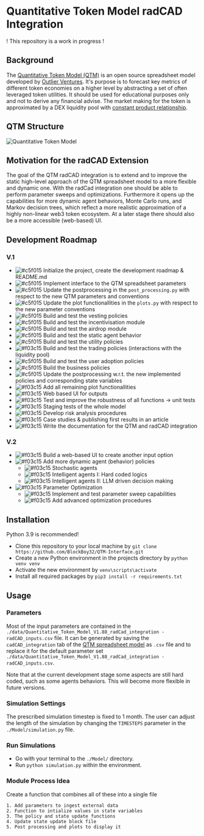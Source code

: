 # Quantitative Token Model radCAD Integration

! This repository is a work in progress !

## Background

The [Quantitative Token Model (QTM)](https://outlierventures.io/quantitative-token-model-a-data-driven-approach-to-stay-ahead-of-the-game/) is an open source spreadsheet model developed by [Outlier Ventures](https://outlierventures.io/). It's purpose is to forecast key metrics of different token economies on a higher level by abstracting a set of often leveraged token utilities. It should be used for educational purposes only and not to derive any financial advise. The market making for the token is approximated by a DEX liquidity pool with [constant product relationship](https://balancer.fi/whitepaper.pdf).

## QTM Structure

![Quantitative Token Model](https://github.com/BlockBoy32/QTM-Interface/blob/main/images/Quantitative_Token_Model_Abstraction.jpeg?raw=true)

## Motivation for the radCAD Extension

The goal of the QTM radCAD integration is to extend and to improve the static high-level approach of the QTM spreadsheet model to a more flexible and dynamic one. With the radCad integration one should be able to perform parameter sweeps and optimizations. Furthermore it opens up the capabilities for more dynamic agent behaviors, Monte Carlo runs, and Markov decision trees, which reflect a more realistic approximation of a highly non-linear web3 token ecosystem. At a later stage there should also be a more accessible (web-based) UI.

## Development Roadmap

### V.1
- ![#c5f015](https://placehold.co/15x15/c5f015/c5f015.png) Initialize the project, create the development roadmap & README.md
- ![#c5f015](https://placehold.co/15x15/c5f015/c5f015.png) Implement interface to the QTM spreadsheet parameters
- ![#c5f015](https://placehold.co/15x15/c5f015/c5f015.png) Update the postprocessing in the `post_processing.py` with respect to the new QTM parameters and conventions
- ![#c5f015](https://placehold.co/15x15/c5f015/c5f015.png) Update the plot functionallities in the `plots.py` with respect to the new parameter conventions
- ![#c5f015](https://placehold.co/15x15/c5f015/c5f015.png) Build and test the vesting policies
- ![#c5f015](https://placehold.co/15x15/c5f015/c5f015.png) Build and test the incentivisation module
- ![#c5f015](https://placehold.co/15x15/c5f015/c5f015.png) Build and test the airdrop module
- ![#c5f015](https://placehold.co/15x15/FFF266/FFF266.png) Build and test the static agent behavior
- ![#c5f015](https://placehold.co/15x15/FFF266/FFF266.png) Build and test the utility policies
- ![#f03c15](https://placehold.co/15x15/f03c15/f03c15.png) Build and test the trading policies (interactions with the liquidity pool)
- ![#c5f015](https://placehold.co/15x15/c5f015/c5f015.png) Build and test the user adoption policies
- ![#c5f015](https://placehold.co/15x15/FFF266/FFF266.png) Build the business policies
- ![#c5f015](https://placehold.co/15x15/c5f015/c5f015.png) Update the postprocessing w.r.t. the new implemented policies and corresponding state variables
- ![#f03c15](https://placehold.co/15x15/f03c15/f03c15.png) Add all remaining plot functionallities
- ![#f03c15](https://placehold.co/15x15/f03c15/f03c15.png) Web based UI for outputs
- ![#f03c15](https://placehold.co/15x15/f03c15/f03c15.png) Test and improve the robustness of all functions -> unit tests
- ![#f03c15](https://placehold.co/15x15/f03c15/f03c15.png) Staging tests of the whole model
- ![#f03c15](https://placehold.co/15x15/f03c15/f03c15.png) Develop risk analysis procedures
- ![#f03c15](https://placehold.co/15x15/f03c15/f03c15.png) Case studies & publishing first results in an article
- ![#f03c15](https://placehold.co/15x15/f03c15/f03c15.png) Write the documentation for the QTM and radCAD integration

### V.2
- ![#f03c15](https://placehold.co/15x15/f03c15/f03c15.png) Build a web-based UI to create another input option
- ![#f03c15](https://placehold.co/15x15/f03c15/f03c15.png) Add more dynamic agent (behavior) policies
  - ![#f03c15](https://placehold.co/15x15/f03c15/f03c15.png) Stochastic agents
  - ![#f03c15](https://placehold.co/15x15/f03c15/f03c15.png) Intelligent agents I: Hard coded logics
  - ![#f03c15](https://placehold.co/15x15/f03c15/f03c15.png) Intelligent agents II: LLM driven decision making
- ![#f03c15](https://placehold.co/15x15/f03c15/f03c15.png) Parameter Optimization
  - ![#f03c15](https://placehold.co/15x15/f03c15/f03c15.png) Implement and test parameter sweep capabilities
  - ![#f03c15](https://placehold.co/15x15/f03c15/f03c15.png) Add advanced optimization procedures

## Installation

Python 3.9 is recommended!

- Clone this repository to your local machine by `git clone https://github.com/BlockBoy32/QTM-Interface.git`
- Create a new Python environment in the projects directory by `python venv venv`
- Activate the new environment by `venv\scripts\activate`
- Install all required packages by `pip3 install -r requirements.txt`

## Usage

### Parameters

Most of the input parameters are contained in the `./data/Quantitative_Token_Model_V1.88_radCad_integration - radCAD_inputs.csv` file. It can be generated by saving the `cadCAD_integration` tab of the [QTM spreadsheet model](https://drive.google.com/drive/folders/1eSgm4NA1Izx9qhXd6sdveUKF5VFHY6py?usp=sharing) as `.csv` file and to replace it for the default parameter set `./data/Quantitative_Token_Model_V1.88_radCad_integration - radCAD_inputs.csv`.

Note that at the current development stage some aspects are still hard coded, such as some agents behaviors. This will become more flexible in future versions.

### Simulation Settings

The prescribed simulation timestep is fixed to 1 month.
The user can adjust the length of the simulation by changing the `TIMESTEPS` parameter in the `./Model/simulation.py` file.

### Run Simulations

- Go with your terminal to the `./Model/` directory.
- Run `python simulation.py` within the environment.

### Module Process Idea

Create a function that combines all of these into a single file

    1. Add parameters to ingest external data
    2. Function to intialize values in state variables
    3. The policy and state update functions
    4. Update state update block file
    5. Post processing and plots to display it
